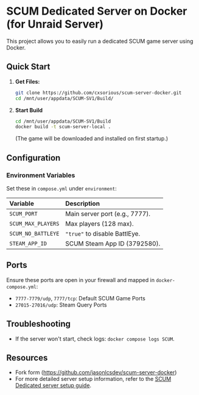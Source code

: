 # SCUM Dedicated Server on Docker (for Unraid Server)

This project allows you to easily run a dedicated SCUM game server using Docker.

## Quick Start

1.  **Get Files:**
    ```bash
    git clone https://github.com/cxsorious/scum-server-docker.git
    cd /mnt/user/appdata/SCUM-SV1/Build/
    ```
2.  **Start Build**
    ```bash
    cd /mnt/user/appdata/SCUM-SV1/Build
    docker build -t scum-server-local .
    ```
    (The game will be downloaded and installed on first startup.)

## Configuration

### Environment Variables

Set these in `compose.yml` under `environment`:

| Variable           | Description                      |
| :----------------- | :------------------------------- |
| `SCUM_PORT`        | Main server port (e.g., 7777).   |
| `SCUM_MAX_PLAYERS` | Max players (128 max).    |
| `SCUM_NO_BATTLEYE` | `"true"` to disable BattlEye.    |
| `STEAM_APP_ID`     | SCUM Steam App ID (3792580).     |

## Ports

Ensure these ports are open in your firewall and mapped in `docker-compose.yml`:

* `7777-7779/udp`, `7777/tcp`: Default SCUM Game Ports
* `27015-27016/udp`: Steam Query Ports

## Troubleshooting

* If the server won't start, check logs: `docker compose logs SCUM`.

## Resources

* Fork form (https://github.com/jasonlcsdev/scum-server-docker)
* For more detailed server setup information, refer to the [SCUM Dedicated server setup guide](https://scum.fandom.com/wiki/Scum_Dedicated_server_setup).
